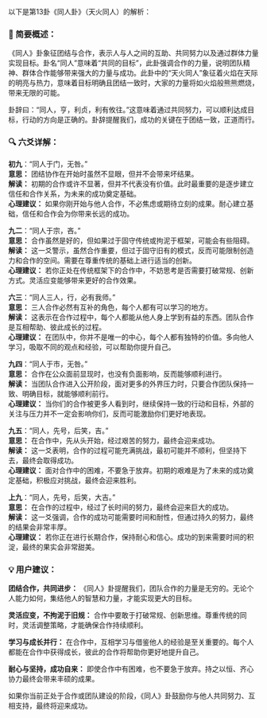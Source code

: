 以下是第13卦《同人卦》（天火同人）的解析：

### 🌱 简要概述：

《同人》卦象征团结与合作，表示人与人之间的互助、共同努力以及通过群体力量实现目标。卦名“同人”意味着“共同的目标”，此卦强调合作的力量，说明团队精神、群体合作能够带来强大的力量与成功。此卦中的“天火同人”象征着火焰在天际的明亮与热力，意味着目标明确且团结一致时，大家的力量将如火焰般熊熊燃烧，带来无限的可能。

卦辞曰：“同人，亨，利贞，利有攸往。”这意味着通过共同努力，可以顺利达成目标，行动的方向是正确的。卦辞提醒我们，成功的关键在于团结一致，正道而行。

### 🔍 六爻详解：

__初九__：“同人于门，无咎。”  
__意思：__ 团结协作在开始时虽然不显眼，但并不会带来坏结果。  
__解读：__ 初期的合作或许不显著，但并不代表没有价值。此时最重要的是逐步建立信任和合作关系，为未来的成功奠定基础。  
__心理建议：__ 如果你刚开始与他人合作，不必焦虑或期待立刻的成果。耐心建立基础，信任和合作会为你带来长远的成功。

__九二__：“同人于宗，吝。”  
__意思：__ 合作虽然是好的，但如果过于固守传统或拘泥于框架，可能会有些阻碍。  
__解读：__ 这一爻警示，虽然合作重要，但过于固守旧有的模式，反而可能限制创造力和合作的空间。需要在尊重传统的基础上进行适当的创新。  
__心理建议：__ 若你正处在传统框架下的合作中，不妨思考是否需要打破常规、创新方式。灵活应变能够带来更好的合作效果。

__六三__：“同人三人，行，必有我师。”  
__意思：__ 三人合作必然有互补的角色，每个人都有可以学习的地方。  
__解读：__ 这表示在合作过程中，每个人都能从他人身上学到有益的东西。团队合作是互相帮助、彼此成长的过程。  
__心理建议：__ 在团队中，你并不是唯一的中心，每个人都有独特的价值。多向他人学习，吸取不同的观点和经验，可以帮助你提升自己。

__九四__：“同人于市，无咎。”  
__意思：__ 合作在公众面前显现时，也没有负面影响，反而能够顺利进行。  
__解读：__ 当团队合作进入公开阶段，面对更多的外界压力时，只要合作团队保持一致、明确目标，就能够顺利前行。  
__心理建议：__ 当你们的合作被更多人看到时，继续保持一致的行动和目标，外部的关注与压力并不一定会影响你们，反而可能激励你们更好地表现。

__九五__：“同人，先号，后笑，吉。”  
__意思：__ 在合作中，先从头开始，经过艰苦的努力，最终会迎来成功。  
__解读：__ 这一爻表明，合作的过程可能充满挑战，最初可能并不顺利，但坚持下去，最终会取得成功。  
__心理建议：__ 面对合作中的困难，不要急于放弃。初期的艰难是为了未来的成功奠定基础，积极应对挑战，最终会迎来胜利。

__上九__：“同人，先号，后笑，大吉。”  
__意思：__ 在合作的过程中，经过了长时间的努力，最终会迎来巨大的成功。  
__解读：__ 这一爻强调，合作的成功可能需要时间和耐性，但通过持久的努力，最终的结果会非常丰厚。  
__心理建议：__ 若你正在进行长期合作，保持耐心和信心。成功的到来需要时间的积淀，最终的果实会非常甜美。

### 💡 用户建议：

__团结合作，共同进步：__ 《同人》卦提醒我们，团队合作的力量是无穷的。无论个人能力如何，集结他人的智慧和力量，才能实现更大的目标。

__灵活应变，不拘泥于旧规：__ 合作中要敢于打破常规、创新思维。尊重传统的同时，灵活调整策略，才能确保合作持续顺利。

__学习与成长并行：__ 在合作中，互相学习与借鉴他人的经验是至关重要的。每个人都能在合作中获得成长，彼此的合作将帮助你更好地提升自己。

__耐心与坚持，成功自来：__ 即使合作中有困难，也不要急于放弃。持之以恒、齐心协力最终会带来丰硕的成果。

如果你当前正处于合作或团队建设的阶段，《同人》卦鼓励你与他人共同努力、互相支持，最终将迎来成功。

